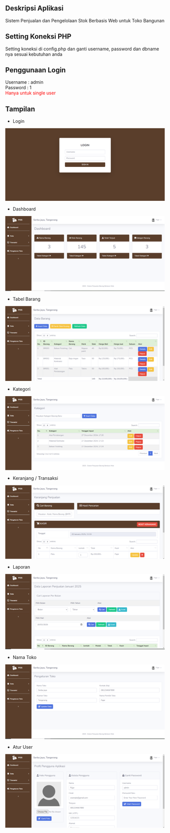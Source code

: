 ## Deskripsi Aplikasi 
Sistem Penjualan dan Pengelolaan Stok Berbasis Web untuk Toko Bangunan

## Setting Koneksi PHP
Setting koneksi di config.php dan ganti username, password dan dbname nya sesuai kebutuhan anda

## Penggunaan Login
Username : admin
<br/>
Password : 1
<br>
<span style="color:red">Hanya untuk single user</span>

## Tampilan
- Login
<img src="https://raw.githubusercontent.com/fajar1231/pos/master/assets/img/user/login.png">

- Dashboard 
<img src="https://raw.githubusercontent.com/fajar1231/pos/master/assets/img/user/dashboard.png">

- Tabel Barang
<img src="https://raw.githubusercontent.com/fajar1231/pos/master/assets/img/user/databarang.png">

- Kategori
<img src="https://raw.githubusercontent.com/fajar1231/pos/master/assets/img/user/kategori.png">

- Keranjang / Transaksi
<img src="https://raw.githubusercontent.com/fajar1231/pos/master/assets/img/user/keranjang.png">

- Laporan 
<img src="https://raw.githubusercontent.com/fajar1231/pos/master/assets/img/user/laporan.png">

- Nama Toko 
<img src="https://raw.githubusercontent.com/fajar1231/pos/master/assets/img/user/pengaturan.png">

- Atur User 
<img src="https://raw.githubusercontent.com/fajar1231/pos/master/assets/img/user/edituser.png">
